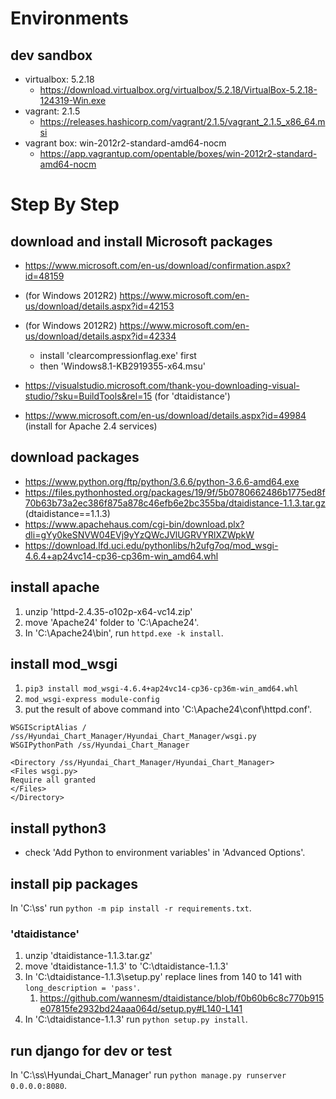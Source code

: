 # Environments

## dev sandbox

- virtualbox: 5.2.18
    - https://download.virtualbox.org/virtualbox/5.2.18/VirtualBox-5.2.18-124319-Win.exe
- vagrant: 2.1.5
    - https://releases.hashicorp.com/vagrant/2.1.5/vagrant_2.1.5_x86_64.msi
- vagrant box: win-2012r2-standard-amd64-nocm
    - https://app.vagrantup.com/opentable/boxes/win-2012r2-standard-amd64-nocm

# Step By Step

## download and install Microsoft packages

- https://www.microsoft.com/en-us/download/confirmation.aspx?id=48159

- (for Windows 2012R2) https://www.microsoft.com/en-us/download/details.aspx?id=42153
- (for Windows 2012R2) https://www.microsoft.com/en-us/download/details.aspx?id=42334
    - install 'clearcompressionflag.exe' first
    - then 'Windows8.1-KB2919355-x64.msu'
- https://visualstudio.microsoft.com/thank-you-downloading-visual-studio/?sku=BuildTools&rel=15 (for 'dtaidistance')
- https://www.microsoft.com/en-us/download/details.aspx?id=49984 (install for Apache 2.4 services)

## download packages

- https://www.python.org/ftp/python/3.6.6/python-3.6.6-amd64.exe
- https://files.pythonhosted.org/packages/19/9f/5b0780662486b1775ed8f70b63b73a2ec386f875a878c46efb6e2bc355ba/dtaidistance-1.1.3.tar.gz (dtaidistance==1.1.3)
- https://www.apachehaus.com/cgi-bin/download.plx?dli=gYy0keSNVW04EVj9yYzQWcJVlUGRVYRlXZWpkW
- https://download.lfd.uci.edu/pythonlibs/h2ufg7oq/mod_wsgi-4.6.4+ap24vc14-cp36-cp36m-win_amd64.whl

## install apache

1. unzip 'httpd-2.4.35-o102p-x64-vc14.zip'
1. move 'Apache24' folder to 'C:\Apache24'.
1. In 'C:\Apache24\bin\', run `httpd.exe -k install`.

## install mod_wsgi

1. `pip3 install mod_wsgi-4.6.4+ap24vc14-cp36-cp36m-win_amd64.whl`
1. `mod_wsgi-express module-config`
1. put the result of above command into 'C:\Apache24\conf\httpd.conf'.

```
WSGIScriptAlias / /ss/Hyundai_Chart_Manager/Hyundai_Chart_Manager/wsgi.py
WSGIPythonPath /ss/Hyundai_Chart_Manager

<Directory /ss/Hyundai_Chart_Manager/Hyundai_Chart_Manager>
<Files wsgi.py>
Require all granted
</Files>
</Directory>
```

## install python3

- check 'Add Python to environment variables' in 'Advanced Options'.

## install pip packages

In 'C:\ss\' run `python -m pip install -r requirements.txt`.

### 'dtaidistance'

1. unzip 'dtaidistance-1.1.3.tar.gz'
1. move 'dtaidistance-1.1.3' to 'C:\dtaidistance-1.1.3'
1. In 'C:\dtaidistance-1.1.3\setup.py' replace lines from 140 to 141 with `long_description = 'pass'`.
    1. https://github.com/wannesm/dtaidistance/blob/f0b60b6c8c770b915e07815fe2932bd24aaa064d/setup.py#L140-L141
1. In 'C:\dtaidistance-1.1.3\' run `python setup.py install`.

## run django for dev or test

In 'C:\ss\Hyundai_Chart_Manager\' run `python manage.py runserver 0.0.0.0:8080`.
